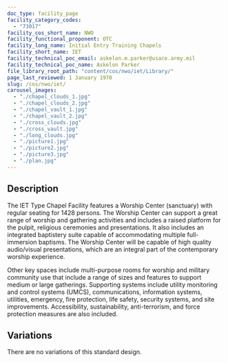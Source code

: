 ```yaml
---
doc_type: facility_page
facility_category_codes:
  - "73017"
facility_cos_short_name: NWO
facility_functional_proponent: OTC
facility_long_name: Initial Entry Training Chapels
facility_short_name: IET
facility_technical_poc_email: askelon.m.parker@usace.army.mil
facility_technical_poc_name: Askelon Parker
file_library_root_path: "content/cos/nwo/iet/Library/"
page_last_reviewed: 1 January 1970
slug: /cos/nwo/iet/
carousel_images:
  - "./chapel_clouds_1.jpg"
  - "./chapel_clouds_2.jpg"
  - "./chapel_vault_1.jpg"
  - "./chapel_vault_2.jpg"
  - "./cross_clouds.jpg"
  - "./cross_vault.jpg"
  - "./long_clouds.jpg"
  - "./picture1.jpg"
  - "./picture2.jpg"
  - "./picture3.jpg"
  - "./plan.jpg"
---
```


## Description

The IET Type Chapel Facility features a Worship Center (sanctuary) with regular seating for 1428 persons. The Worship Center can support a great range of worship and gathering activities and includes a raised platform for the pulpit, religious ceremonies and presentations. It also includes an integrated baptistery suite capable of accommodating multiple full-immersion baptisms. The Worship Center will be capable of high quality audio/visual presentations, which are an integral part of the contemporary worship experience.

Other key spaces include multi-purpose rooms for worship and military community use that include a range of sizes and features to support medium or large gatherings. Supporting systems include utility monitoring and control systems (UMCS), communications, information systems, utilities, emergency, fire protection, life safety, security systems, and site improvements. Accessibility, sustainability, anti-terrorism, and force protection measures are also included.

## Variations

There are no variations of this standard design.
